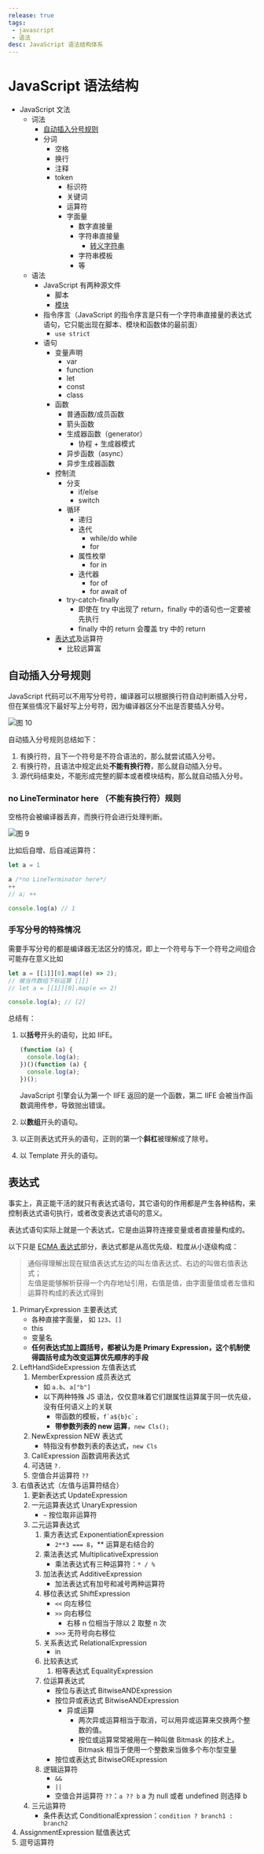 ```yaml
---
release: true
tags:
 - javascript
 - 语法
desc: JavaScript 语法结构体系
---
```


# JavaScript 语法结构

- JavaScript 文法
  - 词法
    - [自动插入分号规则](#自动插入分号规则)
    - 分词
      - 空格
      - 换行
      - 注释
      - token
        - 标识符
        - 关键词
        - 运算符
        - 字面量
          - 数字直接量
          - 字符串直接量
            - [转义字符串](./JavaScript%20转义字符串.md)
          - 字符串模板
          - 等
  - 语法
    - JavaScript 有两种源文件
      - 脚本
      - [模块](./JavaScript%20模块.md)
    - 指令序言（JavaScript 的指令序言是只有一个字符串直接量的表达式语句，它只能出现在脚本、模块和函数体的最前面）
      - `use strict`
    - 语句
      - 变量声明
        - var
        - function
        - let
        - const
        - class
      - 函数
        - 普通函数/成员函数
        - 箭头函数
        - 生成器函数（generator）
          - 协程 + 生成器模式
        - 异步函数（async）
        - 异步生成器函数
      - 控制流
        - 分支
          - if/else
          - switch
        - 循环
          - 递归
          - 迭代
            - while/do while
            - for
          - 属性枚举
            - for in
          - 迭代器
            - for of
            - for await of
        - try-catch-finally
          - 即使在 try 中出现了 return，finally 中的语句也一定要被先执行
          - finally 中的 return 会覆盖 try 中的 return
      - [表达式](#表达式)及运算符
        - 比较远算富

## 自动插入分号规则

JavaScript 代码可以不用写分号符，编译器可以根据换行符自动判断插入分号，但在某些情况下最好写上分号符，因为编译器区分不出是否要插入分号。

![图 10](./images/1642671148832.png)  

自动插入分号规则总结如下：

1. 有换行符，且下一个符号是不符合语法的，那么就尝试插入分号。
2. 有换行符，且语法中规定此处**不能有换行符**，那么就自动插入分号。
3. 源代码结束处，不能形成完整的脚本或者模块结构，那么就自动插入分号。

### no LineTerminator here （不能有换行符）规则

空格符会被编译器丢弃，而换行符会进行处理判断。

![图 9](./images/1641360549128.png)

比如后自增、后自减运算符：

```js
let a = 1

a /*no LineTerminator here*/
++
// a; ++

console.log(a) // 1
```

### 手写分号的特殊情况

需要手写分号的都是编译器无法区分的情况，即上一个符号与下一个符号之间组合可能存在意义比如

```js
let a = [[1]][0].map((e) => 2);
// 被当作数组下标运算 [][]
// let a = [[1]][0].map(e => 2)

console.log(a); // [2]
```

总结有：

1. 以**括号**开头的语句，比如 IIFE。

   ```js
   (function (a) {
     console.log(a);
   })()(function (a) {
     console.log(a);
   })();
   ```

   JavaScript 引擎会认为第一个 IIFE 返回的是一个函数，第二 IIFE 会被当作函数调用传参，导致抛出错误。

2. 以**数组**开头的语句。
3. 以正则表达式开头的语句，正则的第一个**斜杠**被理解成了除号。
4. 以 Template 开头的语句。



## 表达式

事实上，真正能干活的就只有表达式语句，其它语句的作用都是产生各种结构，来控制表达式语句执行，或者改变表达式语句的意义。

表达式语句实际上就是一个表达式，它是由运算符连接变量或者直接量构成的。

以下只是 [ECMA 表达式](https://tc39.es/ecma262/#sec-ecmascript-language-expressions)部分，表达式都是从高优先级、粒度从小逐级构成：

> 通俗得理解出现在赋值表达式左边的叫左值表达式、右边的叫做右值表达式；  
> 左值是能够解析获得一个内存地址引用，右值是值，由字面量值或者左值和运算符构成的表达式得到

1. PrimaryExpression 主要表达式
   - 各种直接字面量， 如 `123`、`[]`
   - this
   - 变量名
   - **任何表达式加上圆括号，都被认为是 Primary Expression，这个机制使得圆括号成为改变运算优先顺序的手段**
2. LeftHandSideExpression 左值表达式
   1. MemberExpression 成员表达式
      - 如 `a.b`、`a["b"]`
      - 以下两种特殊 JS 语法，仅仅意味着它们跟属性运算属于同一优先级，没有任何语义上的关联
        - 带函数的模板，`` f`a${b}c`; ``
        - **带参数列表的 new 运算**，`new Cls();`
   2. NewExpression NEW 表达式
      - 特指没有参数列表的表达式，`new Cls`
   3. CallExpression 函数调用表达式
   4. 可选链 `?.`
   5. 空值合并运算符 `??`
3. 右值表达式（左值与运算符结合）
   1. 更新表达式 UpdateExpression
   2. 一元运算表达式 UnaryExpression
      - `~` 按位取非运算符
   3. 二元运算表达式
      1. 乘方表达式 ExponentiationExpression
         - `2**3 === 8`，\*\* 运算是右结合的
      2. 乘法表达式 MultiplicativeExpression
         - 乘法表达式有三种运算符：`* / %`
      3. 加法表达式 AdditiveExpression
         - 加法表达式有加号和减号两种运算符
      4. 移位表达式 ShiftExpression
         - `<<` 向左移位
         - `>>` 向右移位
           - 右移 n 位相当于除以 2 取整 n 次
         - `>>>` 无符号向右移位
      5. 关系表达式 RelationalExpression
         - in
      6. 比较表达式
         1. 相等表达式 EqualityExpression
      7. 位运算表达式
         - 按位与表达式 BitwiseANDExpression
         - 按位异或表达式 BitwiseANDExpression
           - 异或运算
             - 两次异或运算相当于取消，可以用异或运算来交换两个整数的值。
             - 按位或运算常常被用在一种叫做 Bitmask 的技术上。Bitmask 相当于使用一个整数来当做多个布尔型变量
         - 按位或表达式 BitwiseORExpression
      8. 逻辑运算符
         - `&&`
         - `||`
         - 空值合并运算符 `??`：`a ?? b` a 为 null 或者 undefined 则选择 b
   4. 三元运算符
      - 条件表达式 ConditionalExpression：`condition ? branch1 : branch2`
4. AssignmentExpression 赋值表达式
5. 逗号运算符
